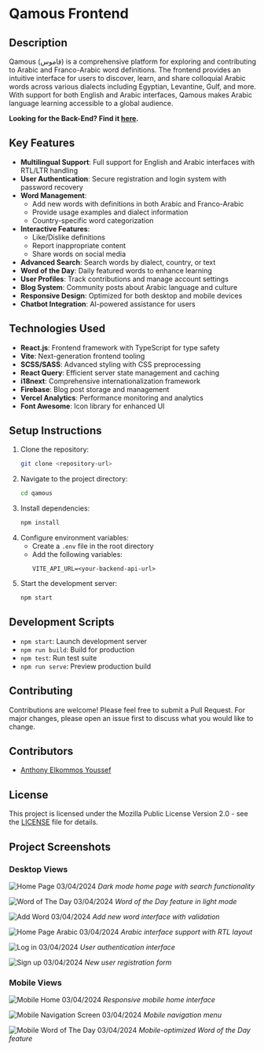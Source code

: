 # Qamous Frontend

## Description
Qamous (قاموس) is a comprehensive platform for exploring and contributing to Arabic and Franco-Arabic word definitions. The frontend provides an intuitive interface for users to discover, learn, and share colloquial Arabic words across various dialects including Egyptian, Levantine, Gulf, and more. With support for both English and Arabic interfaces, Qamous makes Arabic language learning accessible to a global audience.

**Looking for the Back-End? Find it [here](https://github.com/anthonyyoussef01/Qamous-Backend).**

## Key Features
- **Multilingual Support**: Full support for English and Arabic interfaces with RTL/LTR handling
- **User Authentication**: Secure registration and login system with password recovery
- **Word Management**:
  - Add new words with definitions in both Arabic and Franco-Arabic
  - Provide usage examples and dialect information
  - Country-specific word categorization
- **Interactive Features**:
  - Like/Dislike definitions
  - Report inappropriate content
  - Share words on social media
- **Advanced Search**: Search words by dialect, country, or text
- **Word of the Day**: Daily featured words to enhance learning
- **User Profiles**: Track contributions and manage account settings
- **Blog System**: Community posts about Arabic language and culture
- **Responsive Design**: Optimized for both desktop and mobile devices
- **Chatbot Integration**: AI-powered assistance for users

## Technologies Used
- **React.js**: Frontend framework with TypeScript for type safety
- **Vite**: Next-generation frontend tooling
- **SCSS/SASS**: Advanced styling with CSS preprocessing
- **React Query**: Efficient server state management and caching
- **i18next**: Comprehensive internationalization framework
- **Firebase**: Blog post storage and management
- **Vercel Analytics**: Performance monitoring and analytics
- **Font Awesome**: Icon library for enhanced UI

## Setup Instructions
1. Clone the repository:
   ```bash
   git clone <repository-url>
   ```
2. Navigate to the project directory:
   ```bash
   cd qamous
   ```
3. Install dependencies:
   ```bash
   npm install
   ```
4. Configure environment variables:
   - Create a `.env` file in the root directory
   - Add the following variables:
     ```env
     VITE_API_URL=<your-backend-api-url>
     ```
5. Start the development server:
   ```bash
   npm start
   ```

## Development Scripts
- `npm start`: Launch development server
- `npm run build`: Build for production
- `npm test`: Run test suite
- `npm run serve`: Preview production build

## Contributing
Contributions are welcome! Please feel free to submit a Pull Request. For major changes, please open an issue first to discuss what you would like to change.

## Contributors
- [Anthony Elkommos Youssef](https://github.com/anthonyyoussef01)

## License
This project is licensed under the Mozilla Public License Version 2.0 - see the [LICENSE](LICENSE) file for details.

## Project Screenshots

### Desktop Views
![Home Page 03/04/2024](readme-files/home-dark-2024-04-03.png)
*Dark mode home page with search functionality*

![Word of The Day 03/04/2024](readme-files/wod-light-search-2024-04-03.png)
*Word of the Day feature in light mode*

![Add Word 03/04/2024](readme-files/add-word-error-light-2024-04-03.png)
*Add new word interface with validation*

![Home Page Arabic 03/04/2024](readme-files/home-dark-ar-2024-04-03.png)
*Arabic interface support with RTL layout*

![Log in 03/04/2024](readme-files/login-dark-2024-04-03.png)
*User authentication interface*

![Sign up 03/04/2024](readme-files/signup-dark-2024-04-03.png)
*New user registration form*

### Mobile Views
![Mobile Home 03/04/2024](readme-files/mobile-home-light-2024-04-03.png)
*Responsive mobile home interface*

![Mobile Navigation Screen 03/04/2024](readme-files/mobile-navburger-light-2024-04-03.png)
*Mobile navigation menu*

![Mobile Word of The Day 03/04/2024](readme-files/mobile-wod-dark-2024-04-03.png)
*Mobile-optimized Word of the Day feature*
